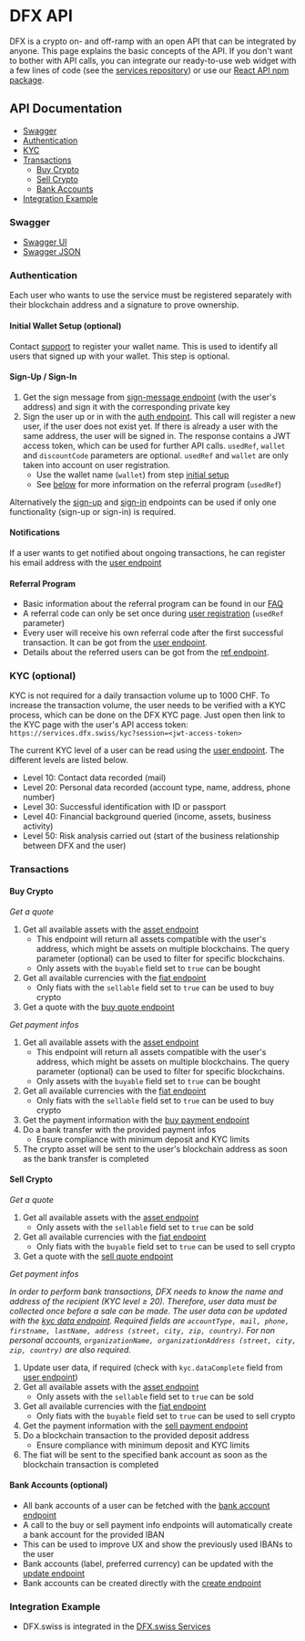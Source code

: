 # DFX API

DFX is a crypto on- and off-ramp with an open API that can be integrated by anyone. This page explains the basic concepts of the API. If you don't want to bother with API calls, you can integrate our ready-to-use web widget with a few lines of code (see the [services repository](https://github.com/DFXswiss/services#dfx-services)) or use our [React API npm package](https://www.npmjs.com/package/@dfx.swiss/react).

## API Documentation

- [Swagger](#swagger)
- [Authentication](#authentication)
- [KYC](#kyc-optional)
- [Transactions](#transactions)
  - [Buy Crypto](#buy-crypto)
  - [Sell Crypto](#sell-crypto)
  - [Bank Accounts](#bank-accounts-optional)
- [Integration Example](#integration-example)

### Swagger

- [Swagger UI](https://api.dfx.swiss)
- [Swagger JSON](https://api.dfx.swiss/swagger-json)

### Authentication

Each user who wants to use the service must be registered separately with their blockchain address and a signature to prove ownership.

#### Initial Wallet Setup (optional)

Contact [support](mailto:support@dfx.swiss) to register your wallet name. This is used to identify all users that signed up with your wallet. This step is optional.

#### Sign-Up / Sign-In

1. Get the sign message from [sign-message endpoint](https://api.dfx.swiss/swagger/#/Auth/AuthController_getSignMessage) (with the user's address) and sign it with the corresponding private key
1. Sign the user up or in with the [auth endpoint](https://api.dfx.swiss/swagger/#/Auth/AuthController_authenticate). This call will register a new user, if the user does not exist yet. If there is already a user with the same address, the user will be signed in. The response contains a JWT access token, which can be used for further API calls. `usedRef`, `wallet` and `discountCode` parameters are optional. `usedRef` and `wallet` are only taken into account on user registration.
   - Use the wallet name (`wallet`) from step [initial setup](#initial-wallet-setup-optional)
   - See [below](#referral-program) for more information on the referral program (`usedRef`)

Alternatively the [sign-up](https://api.dfx.swiss/swagger/#/Auth/AuthController_signUp) and [sign-in](https://api.dfx.swiss/swagger/#/Auth/AuthController_signIn) endpoints can be used if only one functionality (sign-up or sign-in) is required.

#### Notifications

If a user wants to get notified about ongoing transactions, he can register his email address with the [user endpoint](https://api.dfx.swiss/swagger/#/User/UserController_updateUser)

#### Referral Program

- Basic information about the referral program can be found in our [FAQ](https://docs.dfx.swiss/en/faq)
- A referral code can only be set once during [user registration](#authentication) (`usedRef` parameter)
- Every user will receive his own referral code after the first successful transaction. It can be got from the [user endpoint](https://api.dfx.swiss/swagger/#/User/UserV2Controller_getUser).
- Details about the referred users can be got from the [ref endpoint](https://api.dfx.swiss/swagger/#/User/UserV2Controller_getRef).

### KYC (optional)

KYC is not required for a daily transaction volume up to 1000 CHF. To increase the transaction volume, the user needs to be verified with a KYC process, which can be done on the DFX KYC page. Just open then link to the KYC page with the user's API access token: `https://services.dfx.swiss/kyc?session=<jwt-access-token>`

The current KYC level of a user can be read using the [user endpoint](https://api.dfx.swiss/swagger/#/User/UserV2Controller_getUser). The different levels are listed below.

- Level 10: Contact data recorded (mail)
- Level 20: Personal data recorded (account type, name, address, phone number)
- Level 30: Successful identification with ID or passport
- Level 40: Financial background queried (income, assets, business activity)
- Level 50: Risk analysis carried out (start of the business relationship between DFX and the user)

### Transactions

#### Buy Crypto

_Get a quote_

1. Get all available assets with the [asset endpoint](https://api.dfx.swiss/swagger/#/Asset/AssetController_getAllAsset)
   - This endpoint will return all assets compatible with the user's address, which might be assets on multiple blockchains. The query parameter (optional) can be used to filter for specific blockchains.
   - Only assets with the `buyable` field set to `true` can be bought
1. Get all available currencies with the [fiat endpoint](https://api.dfx.swiss/swagger/#/Fiat/FiatController_getAllFiat)
   - Only fiats with the `sellable` field set to `true` can be used to buy crypto
1. Get a quote with the [buy quote endpoint](https://api.dfx.swiss/swagger/#/Buy/BuyController_getBuyQuote)

_Get payment infos_

1. Get all available assets with the [asset endpoint](https://api.dfx.swiss/swagger/#/Asset/AssetController_getAllAsset)
   - This endpoint will return all assets compatible with the user's address, which might be assets on multiple blockchains. The query parameter (optional) can be used to filter for specific blockchains.
   - Only assets with the `buyable` field set to `true` can be bought
1. Get all available currencies with the [fiat endpoint](https://api.dfx.swiss/swagger/#/Fiat/FiatController_getAllFiat)
   - Only fiats with the `sellable` field set to `true` can be used to buy crypto
1. Get the payment information with the [buy payment endpoint](https://api.dfx.swiss/swagger/#/Buy/BuyController_createBuyWithPaymentInfo)
1. Do a bank transfer with the provided payment infos
   - Ensure compliance with minimum deposit and KYC limits
1. The crypto asset will be sent to the user's blockchain address as soon as the bank transfer is completed

#### Sell Crypto

_Get a quote_

1. Get all available assets with the [asset endpoint](https://api.dfx.swiss/swagger/#/Asset/AssetController_getAllAsset)
   - Only assets with the `sellable` field set to `true` can be sold
1. Get all available currencies with the [fiat endpoint](https://api.dfx.swiss/swagger/#/Fiat/FiatController_getAllFiat)
   - Only fiats with the `buyable` field set to `true` can be used to sell crypto
1. Get a quote with the [sell quote endpoint](https://api.dfx.swiss/swagger/#/Sell/SellController_getSellQuote)

_Get payment infos_

<em>In order to perform bank transactions, DFX needs to know the name and address of the recipient (KYC level ≥ 20). Therefore, user data must be collected once before a sale can be made. The user data can be updated with the [kyc data endpoint](https://api.dfx.swiss/swagger#/User/UserController_updateKycData). Required fields are `accountType, mail, phone, firstname, lastName, address (street, city, zip, country)`. For non personal accounts, `organizationName, organizationAddress (street, city, zip, country)` are also required.</em>

1. Update user data, if required (check with `kyc.dataComplete` field from [user endpoint](https://api.dfx.swiss/swagger/#/User/UserV2Controller_getUser))
1. Get all available assets with the [asset endpoint](https://api.dfx.swiss/swagger/#/Asset/AssetController_getAllAsset)
   - Only assets with the `sellable` field set to `true` can be sold
1. Get all available currencies with the [fiat endpoint](https://api.dfx.swiss/swagger/#/Fiat/FiatController_getAllFiat)
   - Only fiats with the `buyable` field set to `true` can be used to sell crypto
1. Get the payment information with the [sell payment endpoint](https://api.dfx.swiss/swagger/#/Sell/SellController_createSellWithPaymentInfo)
1. Do a blockchain transaction to the provided deposit address
   - Ensure compliance with minimum deposit and KYC limits
1. The fiat will be sent to the specified bank account as soon as the blockchain transaction is completed

#### Bank Accounts (optional)

- All bank accounts of a user can be fetched with the [bank account endpoint](https://api.dfx.swiss/swagger/#/BankAccount/BankAccountController_getAllUserBankAccount)
- A call to the buy or sell payment info endpoints will automatically create a bank account for the provided IBAN
- This can be used to improve UX and show the previously used IBANs to the user
- Bank accounts (label, preferred currency) can be updated with the [update endpoint](https://api.dfx.swiss/swagger/#/BankAccount/BankAccountController_updateBankAccount)
- Bank accounts can be created directly with the [create endpoint](https://api.dfx.swiss/swagger/#/BankAccount/BankAccountController_createBankAccount)

### Integration Example

- DFX.swiss is integrated in the [DFX.swiss Services](https://github.com/DFXswiss/services)
